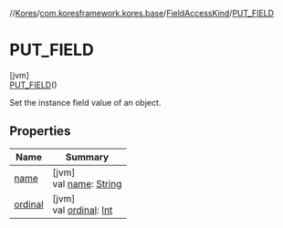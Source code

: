 //[Kores](../../../../index.md)/[com.koresframework.kores.base](../../index.md)/[FieldAccessKind](../index.md)/[PUT_FIELD](index.md)

# PUT_FIELD

[jvm]\
[PUT_FIELD](index.md)()

Set the instance field value of an object.

## Properties

| Name | Summary |
|---|---|
| [name](name.md) | [jvm]<br>val [name](name.md): [String](https://kotlinlang.org/api/latest/jvm/stdlib/kotlin/-string/index.html) |
| [ordinal](ordinal.md) | [jvm]<br>val [ordinal](ordinal.md): [Int](https://kotlinlang.org/api/latest/jvm/stdlib/kotlin/-int/index.html) |
